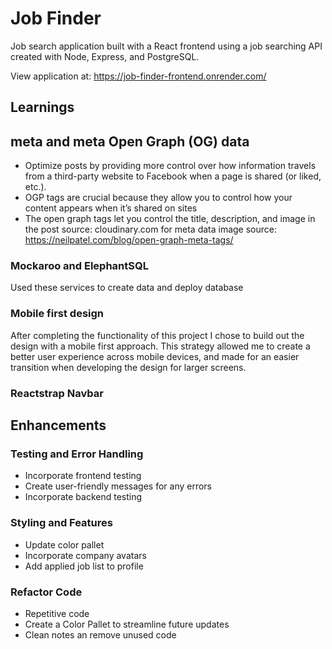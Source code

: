 # Job Finder

Job search application built with a React frontend using a job searching API created with Node, Express, and PostgreSQL.

View application at: https://job-finder-frontend.onrender.com/


## Learnings
##  meta and meta Open Graph (OG) data
- Optimize posts by providing more control over how information travels from a third-party website to Facebook when a page is shared (or liked, etc.).
- OGP tags are crucial because they allow you to control how your content appears when it’s shared on sites
- The open graph tags let you control the title, description, and image in the post
source: cloudinary.com for meta data image
source: https://neilpatel.com/blog/open-graph-meta-tags/
### Mockaroo and ElephantSQL 
Used these services to create data and deploy database
### Mobile first design
After completing the functionality of this project I chose to build out the design with a mobile first approach. This strategy allowed me to create a better user experience across mobile devices, and made for an easier transition when developing the design for larger screens. 
### Reactstrap Navbar


## Enhancements
### Testing and Error Handling
- Incorporate frontend testing
- Create user-friendly messages for any errors
- Incorporate backend testing

### Styling and Features
- Update color pallet
- Incorporate company avatars
- Add applied job list to profile

### Refactor Code
- Repetitive code
- Create a Color Pallet to streamline future updates
- Clean notes an remove unused code

